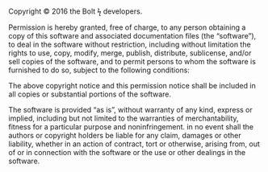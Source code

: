 Copyright © 2016 the Bolt ϟ developers.

Permission is hereby granted, free of charge, to any person
obtaining a copy of this software and associated documentation
files (the “software”), to deal in the software without
restriction, including without limitation the rights to use,
copy, modify, merge, publish, distribute, sublicense, and/or sell
copies of the software, and to permit persons to whom the
software is furnished to do so, subject to the following
conditions:

The above copyright notice and this permission notice shall be
included in all copies or substantial portions of the software.

The software is provided “as is”, without warranty of any kind,
express or implied, including but not limited to the warranties
of merchantability, fitness for a particular purpose and
noninfringement. in no event shall the authors or copyright
holders be liable for any claim, damages or other liability,
whether in an action of contract, tort or otherwise, arising
from, out of or in connection with the software or the use or
other dealings in the software.
